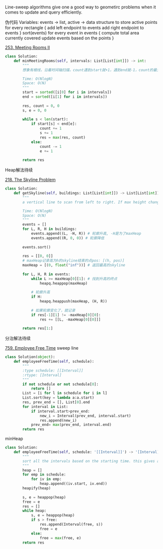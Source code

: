 Line-sweep algorithms give one a good way to geometirc problems when it comes to update and query efficiently. 

伪代码
Variables: events -> list, active -> data structure to store active points
for every rectangle {
    add left endpoint to events
    add right endpoint to events
}
sort(events)
for every event in events {
  compute total area currently covered
  update events based on the points
}

[253. Meeting Rooms II](https://leetcode.com/problems/meeting-rooms-ii/)
```py
class Solution:
    def minMeetingRooms(self, intervals: List[List[int]]) -> int:
        """
        想象有根线，沿着时间轴扫描，count遇到start就+1，遇到end就-1，count的最大值就是需要的最大值

        Time: O(NlogN)
        Space: O(N)
        """
        start = sorted([i[0] for i in intervals])
        end = sorted([i[1] for i in intervals])        
        
        res, count = 0, 0
        s, e = 0, 0
        
        while s < len(start):
            if start[s] < end[e]:
                count += 1
                s += 1
                res = max(res, count)
            else:
                count -= 1
                e += 1
                
        return res
```

Heap解法待续

[218. The Skyline Problem](https://leetcode.com/problems/the-skyline-problem/)
```py
class Solution:
    def getSkyline(self, buildings: List[List[int]]) -> List[List[int]]:
        """
        a vertical line to scan from left to right. If max height changes, add it to res

        Time: O(NlogN)
        Space: O(N)
        """
        events = []
        for L, R, H in buildings:
            events.append((L, -H, R)) # 轮廓升高, -H是为了maxHeap
            events.append((R, 0, 0)) # 轮廓降低
        
        events.sort()
        
        res = [[0, 0]]
        # maxHeap记录高为h的skyline结束的点pos: [(h, pos)]
        maxHeap = [(0, float("inf"))] # 返回最高的skyline
        
        for L, H, R in events:
            while L >= maxHeap[0][1]: # 找到升高的终点
                heapq.heappop(maxHeap)
            
            # 轮廓升高
            if H:
                heapq.heappush(maxHeap, (H, R))
            
            # 如果轮廓变化了，就记录
            if res[-1][1] != -maxHeap[0][0]:
                res += [[L, -maxHeap[0][0]]]
        
        return res[1:]
```

分治解法待续


[759. Employee Free Time](https://leetcode.com/problems/employee-free-time/)
sweep line
```py
class Solution(object):
    def employeeFreeTime(self, schedule):
        """
        :type schedule: [[Interval]]
        :rtype: [Interval]
        """
        if not schedule or not schedule[0]:
            return []
        List = [i for l in schedule for i in l]
        List.sort(key = lambda a:a.start)
        res, prev_end = [], List[0].end
        for interval in List:
            if interval.start>prev_end:
                new_i = Interval(prev_end, interval.start)
                res.append(new_i)
            prev_end= max(prev_end, interval.end)
        return res
```

minHeap
```py
class Solution:
    def employeeFreeTime(self, schedule: '[[Interval]]') -> '[Interval]':
        """
        sort all the intervals based on the starting time. this gives a set of busy intervals
        """
        heap = []
        for emp in schedule:
            for iv in emp:
                heap.append((iv.start, iv.end))
        heapify(heap)
        
        s, e = heappop(heap)
        free = e
        res = []
        while heap:
            s, e = heappop(heap)
            if s > free:
                res.append(Interval(free, s))
                free = e
            else:
                free = max(free, e)
        return res
```